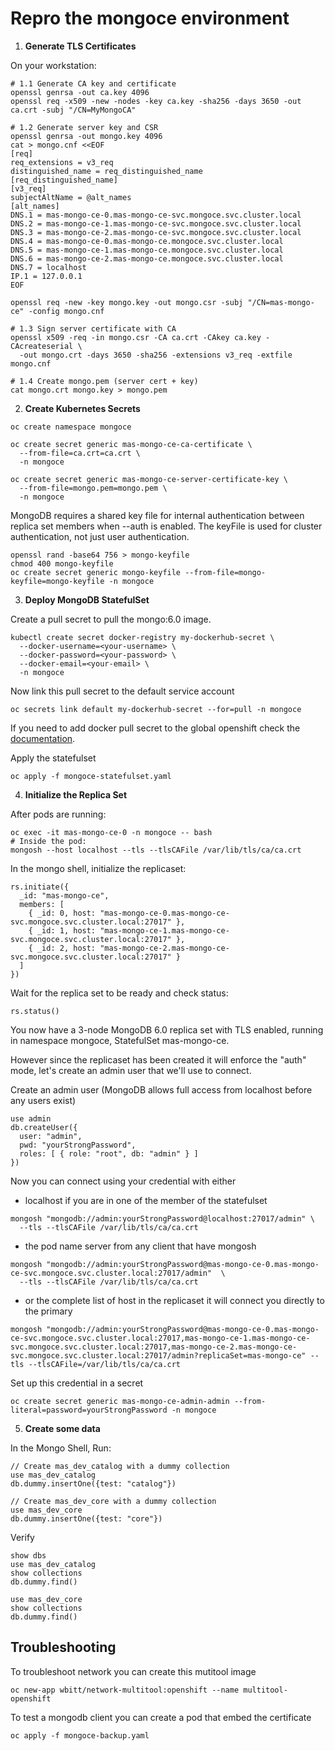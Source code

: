 # Repro the mongoce environment 

1. **Generate TLS Certificates**

On your workstation:

```
# 1.1 Generate CA key and certificate
openssl genrsa -out ca.key 4096
openssl req -x509 -new -nodes -key ca.key -sha256 -days 3650 -out ca.crt -subj "/CN=MyMongoCA"

# 1.2 Generate server key and CSR
openssl genrsa -out mongo.key 4096
cat > mongo.cnf <<EOF
[req]
req_extensions = v3_req
distinguished_name = req_distinguished_name
[req_distinguished_name]
[v3_req]
subjectAltName = @alt_names
[alt_names]
DNS.1 = mas-mongo-ce-0.mas-mongo-ce-svc.mongoce.svc.cluster.local       
DNS.2 = mas-mongo-ce-1.mas-mongo-ce-svc.mongoce.svc.cluster.local
DNS.3 = mas-mongo-ce-2.mas-mongo-ce-svc.mongoce.svc.cluster.local
DNS.4 = mas-mongo-ce-0.mas-mongo-ce.mongoce.svc.cluster.local
DNS.5 = mas-mongo-ce-1.mas-mongo-ce.mongoce.svc.cluster.local
DNS.6 = mas-mongo-ce-2.mas-mongo-ce.mongoce.svc.cluster.local
DNS.7 = localhost
IP.1 = 127.0.0.1
EOF

openssl req -new -key mongo.key -out mongo.csr -subj "/CN=mas-mongo-ce" -config mongo.cnf

# 1.3 Sign server certificate with CA
openssl x509 -req -in mongo.csr -CA ca.crt -CAkey ca.key -CAcreateserial \
  -out mongo.crt -days 3650 -sha256 -extensions v3_req -extfile mongo.cnf

# 1.4 Create mongo.pem (server cert + key)
cat mongo.crt mongo.key > mongo.pem
```

2. **Create Kubernetes Secrets**

```
oc create namespace mongoce  

oc create secret generic mas-mongo-ce-ca-certificate \
  --from-file=ca.crt=ca.crt \
  -n mongoce

oc create secret generic mas-mongo-ce-server-certificate-key \
  --from-file=mongo.pem=mongo.pem \
  -n mongoce
```

MongoDB requires a shared key file for internal authentication between replica set members when --auth is enabled. The keyFile is used for cluster authentication, not just user authentication.

```
openssl rand -base64 756 > mongo-keyfile
chmod 400 mongo-keyfile
oc create secret generic mongo-keyfile --from-file=mongo-keyfile=mongo-keyfile -n mongoce
```

3. **Deploy MongoDB StatefulSet**


Create a pull secret to pull the mongo:6.0 image.
```
kubectl create secret docker-registry my-dockerhub-secret \
  --docker-username=<your-username> \
  --docker-password=<your-password> \
  --docker-email=<your-email> \
  -n mongoce
```

Now link this pull secret to the default service account 
```
oc secrets link default my-dockerhub-secret --for=pull -n mongoce
```

If you need to add docker pull secret to the global openshift check the [documentation](https://docs.redhat.com/en/documentation/openshift_container_platform/4.14/html/images/managing-images#images-update-global-pull-secret_using-image-pull-secrets).


Apply the statefulset 
```
oc apply -f mongoce-statefulset.yaml
```


4. **Initialize the Replica Set** 

After pods are running:

```
oc exec -it mas-mongo-ce-0 -n mongoce -- bash
# Inside the pod:
mongosh --host localhost --tls --tlsCAFile /var/lib/tls/ca/ca.crt
```

In the mongo shell, initialize the replicaset:

```
rs.initiate({
  _id: "mas-mongo-ce",
  members: [
    { _id: 0, host: "mas-mongo-ce-0.mas-mongo-ce-svc.mongoce.svc.cluster.local:27017" },
    { _id: 1, host: "mas-mongo-ce-1.mas-mongo-ce-svc.mongoce.svc.cluster.local:27017" },
    { _id: 2, host: "mas-mongo-ce-2.mas-mongo-ce-svc.mongoce.svc.cluster.local:27017" }
  ]
})
```

Wait for the replica set to be ready and check status:

```
rs.status()
```

You now have a 3-node MongoDB 6.0 replica set with TLS enabled, running in namespace mongoce, StatefulSet mas-mongo-ce.

However since the replicaset has been created it will enforce the "auth" mode, let's create an admin user that we'll use to connect. 

Create an admin user (MongoDB allows full access from localhost before any users exist)
```
use admin
db.createUser({
  user: "admin",
  pwd: "yourStrongPassword",
  roles: [ { role: "root", db: "admin" } ]
})
```

Now you can connect using your credential with either 
- localhost if you are in one of the member of the statefulset
```
mongosh "mongodb://admin:yourStrongPassword@localhost:27017/admin" \
  --tls --tlsCAFile /var/lib/tls/ca/ca.crt
```
- the pod name server from any client that have mongosh 
```
mongosh "mongodb://admin:yourStrongPassword@mas-mongo-ce-0.mas-mongo-ce-svc.mongoce.svc.cluster.local:27017/admin"  \
  --tls --tlsCAFile /var/lib/tls/ca/ca.crt
```
- or the complete list of host in the replicaset it will connect you directly to the primary
```
mongosh "mongodb://admin:yourStrongPassword@mas-mongo-ce-0.mas-mongo-ce-svc.mongoce.svc.cluster.local:27017,mas-mongo-ce-1.mas-mongo-ce-svc.mongoce.svc.cluster.local:27017,mas-mongo-ce-2.mas-mongo-ce-svc.mongoce.svc.cluster.local:27017/admin?replicaSet=mas-mongo-ce" --tls --tlsCAFile=/var/lib/tls/ca/ca.crt
```

Set up this credential in a secret 
```
oc create secret generic mas-mongo-ce-admin-admin --from-literal=password=yourStrongPassword -n mongoce
```

5. **Create some data** 


In the Mongo Shell, Run:
```
// Create mas_dev_catalog with a dummy collection
use mas_dev_catalog
db.dummy.insertOne({test: "catalog"})

// Create mas_dev_core with a dummy collection
use mas_dev_core
db.dummy.insertOne({test: "core"})
```

Verify 
```
show dbs
use mas_dev_catalog
show collections
db.dummy.find()

use mas_dev_core
show collections
db.dummy.find()
```

## Troubleshooting 

To troubleshoot network you can create this mutitool image 

```
oc new-app wbitt/network-multitool:openshift --name multitool-openshift
```

To test a mongodb client you can create a pod that embed the certificate 
```
oc apply -f mongoce-backup.yaml
```